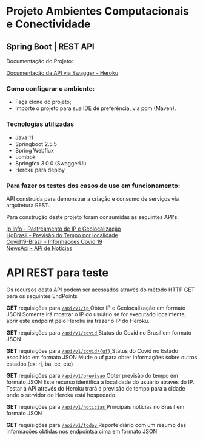 # Projeto Ambientes Computacionais e Conectividade
## Spring Boot | REST API

Documentação do Projeto:

<a href="https://polar-shelf-27481.herokuapp.com/swagger-ui.html"> Documentação da API via Swagger - Heroku </a>

### Como configurar o ambiente:

- Faça clone do projeto;
- Importe o projeto para sua IDE de preferência, via pom (Maven).  

### Tecnologias utilizadas
- Java 11
- Springboot 2.5.5
- Spring Webflux
- Lombok 
- Springfox 3.0.0 (SwaggerUi)
- Heroku para deploy

### Para fazer os testes dos casos de uso em funcionamento:

API construída para demonstrar a criação e consumo de serviços via arquitetura REST.

Para construção deste projeto foram consumidas as seguintes API's:

<a href="https://ipinfo.io/"> Ip Info - Rastreamento de IP e Geolocalização</a><br>
<a href="https://api.hgbrasil.com/"> HgBrasil - Previsão do Tempo por localidade </a><br>
<a href="https://covid19-brazil-api.vercel.app/"> Covid19-Brazil - Informações Covid 19 </a><br>
<a href="https://newsapi.org/"> NewsApi - APi de Notícias </a><br>


# API REST para teste
Os recursos desta API podem ser acessados através do método HTTP GET para os seguintes EndPoints

**GET** requisições para <a href="https://polar-shelf-27481.herokuapp.com/api/v1/ip"> ```/api/v1/ip``` </a> Obter IP e Geolocalização em formato JSON
Somente irá mostrar o IP do usuário se for executado localmente, abrir este endpoint pelo Heroku irá trazer o IP do Heroku.

**GET** requisições para <a href="https://polar-shelf-27481.herokuapp.com/api/v1/covid"> ```/api/v1/covid``` </a> Status do Covid no Brasil em formato JSON

**GET** requisições para <a href="https://polar-shelf-27481.herokuapp.com/api/v1/covid/sp">```/api/v1/covid/{uf}``` </a> Status do Covid no Estado escolhido em formato JSON
Mude o uf para obter informações sobre outros estados (ex: rj, ba, ce, etc)

**GET** requisições para <a href="https://polar-shelf-27481.herokuapp.com/api/v1/covid/previsao"> ```/api/v1/previsao``` </a> Obter previsão do tempo em formato JSON
Este recurso identifica a localidade do usuário através do IP. Testar a API através do Heroku trará a previsão de tempo para a cidade onde o servidor do Heroku está hospedado.

**GET** requisições para <a href="https://polar-shelf-27481.herokuapp.com/api/v1/covid/noticias"> ```/api/v1/noticias``` </a> Principais notícias no Brasil em formato JSON

**GET** requisições para <a href="https://polar-shelf-27481.herokuapp.com/api/v1/covid/today"> ```/api/v1/today``` </a> Reporte diário com um resumo das informações obtidas nos endpointsa cima em formato JSON
